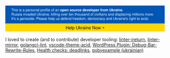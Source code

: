 <a id="main"></a>

[![SWUbanner](https://raw.githubusercontent.com/vshymanskyy/StandWithUkraine/main/banner-personal-page.svg)]([https://vshymanskyy.github.io/StandWithUkraine](https://stand-with-ukraine.pp.ua/))

I loved to create (and to contribute) developer tooling: [linter-ireturn](https://github.com/butuzov/ireturn), [linter-mirror](https://github.com/butuzov/mirror), [golangci-lint](https://github.com/golangci/golangci-lint), [vscode-theme-acid](https://github.com/butuzov/vscode-theme-acid), [WordPress Plugin: Debug-Bar-Rewrite-Rules](https://github.com/butuzov/Debug-Bar-Rewrite-Rules), [Health checks: deadlinks](https://github.com/butuzov/deadlinks), [gobyexample (ukrainian)](https://github.com/butuzov/gobyexample)
